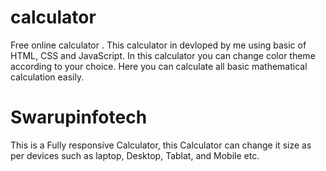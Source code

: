 # calculator
Free online calculator . This calculator in devloped by me using basic of HTML, CSS and JavaScript. In this calculator  you can change color theme according to your choice. Here you can calculate all basic  mathematical calculation easily.

# Swarupinfotech
This is a Fully responsive Calculator, this Calculator can change it size as per devices such as laptop, Desktop, Tablat, and  Mobile etc.
